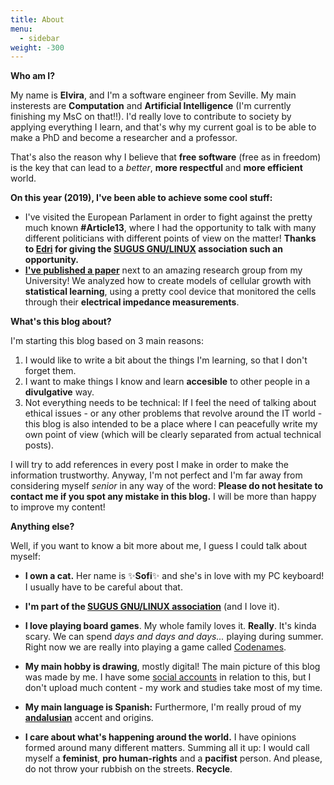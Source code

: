 ```yaml
---
title: About
menu:
  - sidebar
weight: -300
---
```


**Who am I?**

My name is **Elvira**, and I'm a software engineer from Seville. My main insterests are **Computation** and **Artificial Intelligence** (I'm currently finishing my MsC on that!!). I'd really love to contribute to society by applying everything I learn, and that's why my current goal is to be able to make a PhD and become a researcher and a professor.

That's also the reason why I believe that **free software** (free as in freedom) is the key that can lead to a *better*, **more respectful** and **more efficient** world.

**On this year (2019), I've been able to achieve some cool stuff:**
  
  - I've visited the European Parlament in order to fight against the pretty much known **#Article13**, where I had the opportunity to talk with many different politicians with different points of view on the matter! **Thanks to [Edri](https://edri.org/) for giving the [SUGUS GNU/LINUX](https://sugus.eii.us.es/) association such an opportunity.**
  - **[I've published a paper](https://www.mdpi.com/1424-8220/19/21/4639)** next to an amazing research group from my University! We analyzed how to create models of cellular growth with **statistical learning**, using a pretty cool device that monitored the cells through their **electrical impedance measurements**.

**What's this blog about?**

I'm starting this blog based on 3 main reasons:
 
 1. I would like to write a bit about the things I'm learning, so that I don't forget them. 
 2. I want to make things I know and learn **accesible** to other people in a **divulgative** way.
 3. Not everything needs to be technical: If I feel the need of talking about ethical issues - or any other problems that revolve around the IT world - this blog is also intended to be a place where I can peacefully write my own point of view (which will be clearly separated from actual technical posts).

 I will try to add references in every post I make in order to make the information trustworthy. Anyway, I'm not perfect and I'm far away from considering myself *senior* in any way of the word:
 **Please do not hesitate to contact me if you spot any mistake in this blog.** I will be more than happy to improve my content!

 **Anything else?**

 Well, if you want to know a bit more about me, I guess I could talk about myself:

  - **I own a cat.** Her name is  :sparkles:**Sofi**:sparkles: and she's in love with my PC keyboard! I usually have to be careful about that.
  
  - **I'm part of the [SUGUS GNU/LINUX association](https://sugus.eii.us.es/)** (and I love it).
  
  - **I love playing board games**. My whole family loves it. **Really**. It's kinda scary. We can spend *days and days and days...* playing during summer. Right now we are really into playing a game called [Codenames](https://boardgamegeek.com/boardgame/178900/codenames).

  - **My main hobby is drawing**, mostly digital! The main picture of this blog was made by me. I have some [social accounts](https://twitter.com/dunareenArt) in relation to this, but I don't upload much content - my work and studies take most of my time.
  
  - **My main language is Spanish:** Furthermore, I'm really proud of my [**andalusian**](https://www.youtube.com/watch?v=BphDStCnz1Y) accent and origins. 

  - **I care about what's happening around the world.** I have opinions formed around many different matters. Summing all it up: I would call myself a **feminist**, **pro human-rights** and a **pacifist** person. And please, do not throw your rubbish on the streets. **Recycle**.